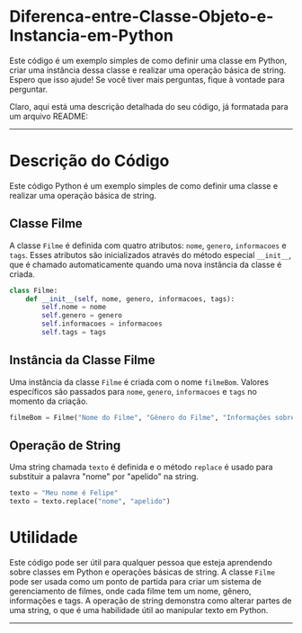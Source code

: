 # Diferenca-entre-Classe-Objeto-e-Instancia-em-Python
 Este código é um exemplo simples de como definir uma classe em Python, criar uma instância dessa classe e realizar uma operação básica de string. Espero que isso ajude! Se você tiver mais perguntas, fique à vontade para perguntar.

Claro, aqui está uma descrição detalhada do seu código, já formatada para um arquivo README:

---

# Descrição do Código

Este código Python é um exemplo simples de como definir uma classe e realizar uma operação básica de string.

## Classe Filme

A classe `Filme` é definida com quatro atributos: `nome`, `genero`, `informacoes` e `tags`. Esses atributos são inicializados através do método especial `__init__`, que é chamado automaticamente quando uma nova instância da classe é criada.

```python
class Filme:
    def __init__(self, nome, genero, informacoes, tags):
        self.nome = nome
        self.genero = genero
        self.informacoes = informacoes
        self.tags = tags
```

## Instância da Classe Filme

Uma instância da classe `Filme` é criada com o nome `filmeBom`. Valores específicos são passados para `nome`, `genero`, `informacoes` e `tags` no momento da criação.

```python
filmeBom = Filme("Nome do Filme", "Gênero do Filme", "Informações sobre o Filme", ["tag1", "tag2"])
```

## Operação de String

Uma string chamada `texto` é definida e o método `replace` é usado para substituir a palavra "nome" por "apelido" na string.

```python
texto = "Meu nome é Felipe"
texto = texto.replace("nome", "apelido")
```

# Utilidade

Este código pode ser útil para qualquer pessoa que esteja aprendendo sobre classes em Python e operações básicas de string. A classe `Filme` pode ser usada como um ponto de partida para criar um sistema de gerenciamento de filmes, onde cada filme tem um nome, gênero, informações e tags. A operação de string demonstra como alterar partes de uma string, o que é uma habilidade útil ao manipular texto em Python.

---